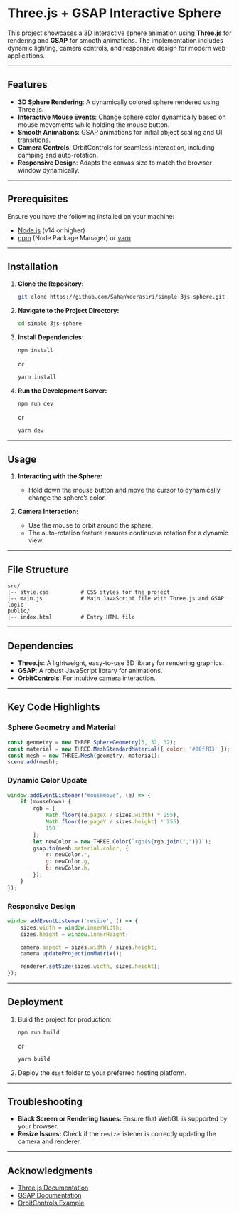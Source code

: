 # Three.js + GSAP Interactive Sphere

This project showcases a 3D interactive sphere animation using **Three.js** for rendering and **GSAP** for smooth animations. The implementation includes dynamic lighting, camera controls, and responsive design for modern web applications.

---

## Features

- **3D Sphere Rendering**: A dynamically colored sphere rendered using Three.js.
- **Interactive Mouse Events**: Change sphere color dynamically based on mouse movements while holding the mouse button.
- **Smooth Animations**: GSAP animations for initial object scaling and UI transitions.
- **Camera Controls**: OrbitControls for seamless interaction, including damping and auto-rotation.
- **Responsive Design**: Adapts the canvas size to match the browser window dynamically.

---

## Prerequisites

Ensure you have the following installed on your machine:

- [Node.js](https://nodejs.org/) (v14 or higher)
- [npm](https://www.npmjs.com/) (Node Package Manager) or [yarn](https://yarnpkg.com/)

---

## Installation

1. **Clone the Repository:**
   ```bash
   git clone https://github.com/SahanWeerasiri/simple-3js-sphere.git
   ```

2. **Navigate to the Project Directory:**
   ```bash
   cd simple-3js-sphere
   ```

3. **Install Dependencies:**
   ```bash
   npm install
   ```
   or
   ```bash
   yarn install
   ```

4. **Run the Development Server:**
   ```bash
   npm run dev
   ```
   or
   ```bash
   yarn dev
   ```
---

## Usage

1. **Interacting with the Sphere:**
   - Hold down the mouse button and move the cursor to dynamically change the sphere’s color.
   
2. **Camera Interaction:**
   - Use the mouse to orbit around the sphere.
   - The auto-rotation feature ensures continuous rotation for a dynamic view.

---

## File Structure

```plaintext
src/
|-- style.css          # CSS styles for the project
|-- main.js            # Main JavaScript file with Three.js and GSAP logic
public/
|-- index.html         # Entry HTML file
```

---

## Dependencies

- **Three.js**: A lightweight, easy-to-use 3D library for rendering graphics.
- **GSAP**: A robust JavaScript library for animations.
- **OrbitControls**: For intuitive camera interaction.

---

## Key Code Highlights

### Sphere Geometry and Material
```javascript
const geometry = new THREE.SphereGeometry(3, 32, 32);
const material = new THREE.MeshStandardMaterial({ color: '#00ff83' });
const mesh = new THREE.Mesh(geometry, material);
scene.add(mesh);
```

### Dynamic Color Update
```javascript
window.addEventListener("mousemove", (e) => {
    if (mouseDown) {
        rgb = [
            Math.floor((e.pageX / sizes.width) * 255),
            Math.floor((e.pageY / sizes.height) * 255),
            150
        ];
        let newColor = new THREE.Color(`rgb(${rgb.join(",")})`);
        gsap.to(mesh.material.color, {
            r: newColor.r,
            g: newColor.g,
            b: newColor.b,
        });
    }
});
```

### Responsive Design
```javascript
window.addEventListener('resize', () => {
    sizes.width = window.innerWidth;
    sizes.height = window.innerHeight;

    camera.aspect = sizes.width / sizes.height;
    camera.updateProjectionMatrix();

    renderer.setSize(sizes.width, sizes.height);
});
```

---

## Deployment

1. Build the project for production:
   ```bash
   npm run build
   ```
   or
   ```bash
   yarn build
   ```

2. Deploy the `dist` folder to your preferred hosting platform.

---

## Troubleshooting

- **Black Screen or Rendering Issues:** Ensure that WebGL is supported by your browser.
- **Resize Issues:** Check if the `resize` listener is correctly updating the camera and renderer.

---

## Acknowledgments

- [Three.js Documentation](https://threejs.org/docs/)
- [GSAP Documentation](https://greensock.com/docs/)
- [OrbitControls Example](https://threejs.org/examples/#misc_controls_orbit)

